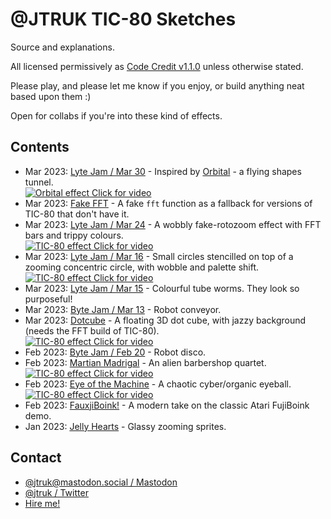 # @JTRUK TIC-80 Sketches

Source and explanations.

All licensed permissively as [Code Credit v1.1.0](https://codecreditlicense.com/license/1.1.0) unless otherwise stated.

Please play, and please let me know if you enjoy, or build anything neat based upon them :)

Open for collabs if you're into these kind of effects.

## Contents

- Mar 2023: [Lyte Jam / Mar 30](./lytejam-20230330) - Inspired by [Orbital](https://www.orbitalofficial.com/) - a flying shapes tunnel.  
  [![Orbital effect](https://user-images.githubusercontent.com/567996/229347340-7081dcad-9775-44ce-92cf-0ee5b595bc2d.gif)  Click for video](https://user-images.githubusercontent.com/567996/229346989-8b02d147-87be-4ce4-b083-6ff42f24c749.mp4 "Orbital effect")
- Mar 2023: [Fake FFT](./fake-fft) - A fake `fft` function as a fallback for versions of TIC-80 that don't have it.
- Mar 2023: [Lyte Jam / Mar 24](./lytejam-20230324) - A wobbly fake-rotozoom effect with FFT bars and trippy colours.  
  [![TIC-80 effect](https://user-images.githubusercontent.com/567996/229347708-82b6e99d-e2d2-4ec2-966b-dd4e2c63fdfa.gif)  Click for video](https://user-images.githubusercontent.com/567996/229347709-3a8b916e-d5bc-46fa-97e7-81eba3f4e634.mp4 "TIC-80 effect")
- Mar 2023: [Lyte Jam / Mar 16](./lytejam-20230316) - Small circles stencilled on top of a zooming concentric circle, with wobble and palette shift.  
  [![TIC-80 effect](https://user-images.githubusercontent.com/567996/229347928-0e0684af-a1a7-4c71-bc43-252aa400e861.gif)  Click for video](https://user-images.githubusercontent.com/567996/229347925-fd087022-3d54-4c31-abb5-d544f23b8f92.mp4 "TIC-80 effect")
- Mar 2023: [Lyte Jam / Mar 15](./lytejam-20230315) - Colourful tube worms. They look so purposeful!
- Mar 2023: [Byte Jam / Mar 13](./bytejam-20230313) - Robot conveyor.
- Mar 2023: [Dotcube](./dotcube) - A floating 3D dot cube, with jazzy background (needs the FFT build of TIC-80).  
  [![TIC-80 effect](https://user-images.githubusercontent.com/567996/229348163-49509aa9-3ce2-46ca-b24d-0189857fcd7c.gif)  Click for video](https://user-images.githubusercontent.com/567996/229348165-fdf58819-0ef0-40ca-9aef-01fa34a387fd.mp4 "TIC-80 effect")
- Feb 2023: [Byte Jam / Feb 20](./bytejam-20230220) - Robot disco.
- Feb 2023: [Martian Madrigal](./martian-madrigal) - An alien barbershop quartet.  
  [![TIC-80 effect](https://user-images.githubusercontent.com/567996/229348437-e101b924-4e0c-41a1-8849-db61d6dd1156.gif)  Click for video](https://user-images.githubusercontent.com/567996/229348340-32c04a6f-b1a0-402b-aec6-b599357effde.mp4 "TIC-80 effect")
- Feb 2023: [Eye of the Machine](./eye-of-the-machine) - A chaotic cyber/organic eyeball.  
  [![TIC-80 effect](https://user-images.githubusercontent.com/567996/229348650-14026e85-b8dd-44e6-be8a-f28150934831.gif)  Click for video](https://user-images.githubusercontent.com/567996/229348655-dd771a85-1641-440b-a00f-0166472ff6df.mp4 "TIC-80 effect")
- Feb 2023: [FauxjiBoink!](./fauxjiboink) - A modern take on the classic Atari FujiBoink demo.
- Jan 2023: [Jelly Hearts](./jelly-hearts) - Glassy zooming sprites.

## Contact

- [@jtruk@mastodon.social / Mastodon](https://mastodon.social/@jtruk)
- [@jtruk / Twitter](https://twitter.com/jtruk)
- [Hire me!](https://www.creativenucleus.com)
